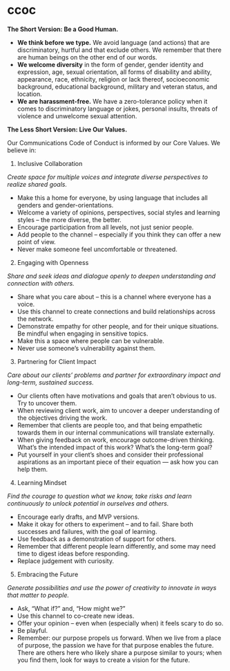 # ccoc

**The Short Version: Be a Good Human.** 

* **We think before we type.** We avoid language (and actions) that are discriminatory, hurtful and that exclude others. We remember that there are human beings on the other end of our words.  
* **We welcome diversity** in the form of gender, gender identity and expression, age, sexual orientation, all forms of disability and ability, appearance, race, ethnicity, religion or lack thereof, socioeconomic background, educational background, military and veteran status, and location.
* **We are harassment-free.** We have a zero-tolerance policy when it comes to discriminatory language or jokes, personal insults, threats of violence and unwelcome sexual attention.

**The Less Short Version: Live Our Values.** 

Our Communications Code of Conduct is informed by our Core Values. We believe in:  

1. Inclusive Collaboration  

_Create space for multiple voices and integrate diverse perspectives to realize shared goals._

* Make this a home for everyone, by using language that includes all genders and gender-orientations.  
* Welcome a variety of opinions, perspectives, social styles and learning styles – the more diverse, the better.  
* Encourage participation from all levels, not just senior people.  
* Add people to the channel – especially if you think they can offer a new point of view. 
* Never make someone feel uncomfortable or threatened. 

2. Engaging with Openness 

_Share and seek ideas and dialogue openly to deepen understanding and connection with others._

* Share what you care about – this is a channel where everyone has a voice.  
* Use this channel to create connections and build relationships across the network. 
* Demonstrate empathy for other people, and for their unique situations. Be mindful when engaging in sensitive topics. 
* Make this a space where people can be vulnerable.  
* Never use someone’s vulnerability against them. 

3. Partnering for Client Impact 

_Care about our clients’ problems and partner for extraordinary impact and long-term, sustained success._ 

* Our clients often have motivations and goals that aren’t obvious to us. Try to uncover them. 
* When reviewing client work, aim to uncover a deeper understanding of the objectives driving the work. 
* Remember that clients are people too, and that being empathetic towards them in our internal communications will translate externally. 
* When giving feedback on work, encourage outcome-driven thinking. What’s the intended impact of this work? What’s the long-term goal?  
* Put yourself in your client’s shoes and consider their professional aspirations as an important piece of their equation — ask how you can help them. 

4. Learning Mindset 

_Find the courage to question what we know, take risks and learn continuously to unlock potential in ourselves and others._ 

* Encourage early drafts, and MVP versions. 
* Make it okay for others to experiment – and to fail. Share both successes and failures, with the goal of learning. 
* Use feedback as a demonstration of support for others.  
* Remember that different people learn differently, and some may need time to digest ideas before responding. 
* Replace judgement with curiosity.  

5. Embracing the Future 

_Generate possibilities and use the power of creativity to innovate in ways that matter to people._ 

* Ask, “What if?” and, “How might we?” 
* Use this channel to co-create new ideas. 
* Offer your opinion – even when (especially when) it feels scary to do so. 
* Be playful.  
* Remember: our purpose propels us forward. When we live from a place of purpose, the passion we have for that purpose enables the future. There are others here who likely share a purpose similar to yours; when you find them, look for ways to create a vision for the future. 
